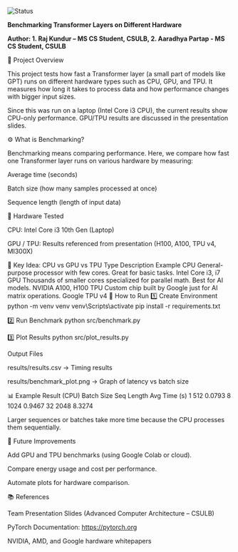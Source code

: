 ![Status](https://img.shields.io/badge/Project%20Status-Completed-brightgreen)

**Benchmarking Transformer Layers on Different Hardware**

**Author: 1. Raj Kundur – MS CS Student, CSULB,
        2. Aaradhya Partap - MS CS Student, CSULB**

📘 Project Overview

This project tests how fast a Transformer layer (a small part of models like GPT) runs on different hardware types such as CPU, GPU, and TPU.
It measures how long it takes to process data and how performance changes with bigger input sizes.

Since this was run on a laptop (Intel Core i3 CPU), the current results show CPU-only performance.
GPU/TPU results are discussed in the presentation slides.

⚙️ What is Benchmarking?

Benchmarking means comparing performance.
Here, we compare how fast one Transformer layer runs on various hardware by measuring:

Average time (seconds)

Batch size (how many samples processed at once)

Sequence length (length of input data)

🧩 Hardware Tested

CPU: Intel Core i3 10th Gen (Laptop)

GPU / TPU: Results referenced from presentation (H100, A100, TPU v4, MI300X)

🧠 Key Idea: CPU vs GPU vs TPU
Type	Description	Example
CPU	General-purpose processor with few cores. Great for basic tasks.	Intel Core i3, i7
GPU	Thousands of smaller cores specialized for parallel math. Best for AI models.	NVIDIA A100, H100
TPU	Custom chip built by Google just for AI matrix operations.	Google TPU v4
🧪 How to Run
1️⃣ Create Environment
python -m venv venv
venv\Scripts\activate
pip install -r requirements.txt

2️⃣ Run Benchmark
python src/benchmark.py

3️⃣ Plot Results
python src/plot_results.py

Output Files

results/results.csv → Timing results

results/benchmark_plot.png → Graph of latency vs batch size

📊 Example Result (CPU)
Batch Size	Seq Length	Avg Time (s)
1	512	0.0793
8	1024	0.9467
32	2048	8.3274

Larger sequences or batches take more time because the CPU processes them sequentially.

🧾 Future Improvements

Add GPU and TPU benchmarks (using Google Colab or cloud).

Compare energy usage and cost per performance.

Automate plots for hardware comparison.

📚 References

Team Presentation Slides (Advanced Computer Architecture – CSULB)

PyTorch Documentation: https://pytorch.org

NVIDIA, AMD, and Google hardware whitepapers
